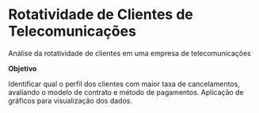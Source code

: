 # Rotatividade de Clientes de Telecomunicações
Análise da rotatividade de clientes em uma empresa de telecomunicações

**Objetivo**

Identificar qual o perfil dos clientes com maior taxa de cancelamentos, avaliando o modelo de contrato e método de pagamentos.
Aplicação de gráficos para visualização dos dados.
